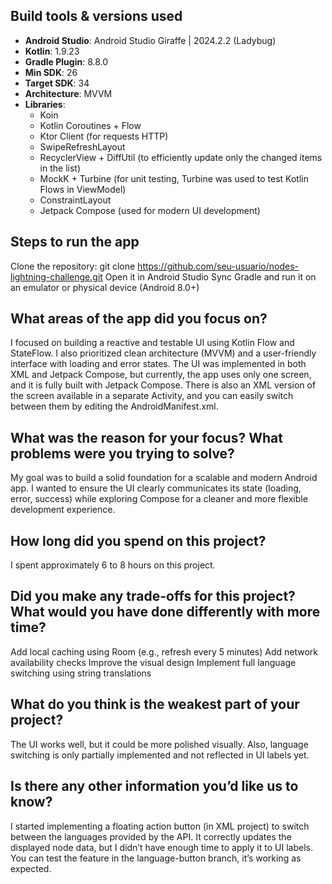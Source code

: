 ## Build tools & versions used
- **Android Studio**: Android Studio Giraffe | 2024.2.2 (Ladybug)
- **Kotlin**: 1.9.23
- **Gradle Plugin**: 8.8.0
- **Min SDK**: 26
- **Target SDK**: 34
- **Architecture**: MVVM
- **Libraries**:
    - Koin
    - Kotlin Coroutines + Flow
    - Ktor Client (for requests HTTP)
    - SwipeRefreshLayout
    - RecyclerView + DiffUtil (to efficiently update only the changed items in the list)
    - MockK + Turbine (for unit testing, Turbine was used to test Kotlin Flows in ViewModel)
    - ConstraintLayout
    - Jetpack Compose (used for modern UI development)

## Steps to run the app
Clone the repository:
git clone https://github.com/seu-usuario/nodes-lightning-challenge.git
Open it in Android Studio
Sync Gradle and run it on an emulator or physical device (Android 8.0+)

## What areas of the app did you focus on?
I focused on building a reactive and testable UI using Kotlin Flow and StateFlow.
I also prioritized clean architecture (MVVM) and a user-friendly interface with loading and error states.
The UI was implemented in both XML and Jetpack Compose, but currently, the app uses only one screen, and it is fully built with Jetpack Compose.
There is also an XML version of the screen available in a separate Activity, and you can easily switch between them by editing the AndroidManifest.xml.

## What was the reason for your focus? What problems were you trying to solve?
My goal was to build a solid foundation for a scalable and modern Android app.
I wanted to ensure the UI clearly communicates its state (loading, error, success) while exploring Compose for a cleaner and more flexible development experience.

## How long did you spend on this project?
I spent approximately 6 to 8 hours on this project.

## Did you make any trade-offs for this project? What would you have done differently with more time?
Add local caching using Room (e.g., refresh every 5 minutes)
Add network availability checks
Improve the visual design
Implement full language switching using string translations

## What do you think is the weakest part of your project?
The UI works well, but it could be more polished visually.
Also, language switching is only partially implemented and not reflected in UI labels yet.

## Is there any other information you’d like us to know?
I started implementing a floating action button (in XML project) to switch between the languages provided by the API.
It correctly updates the displayed node data, but I didn’t have enough time to apply it to UI labels.
You can test the feature in the language-button branch, it’s working as expected.